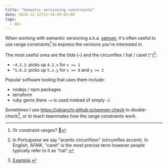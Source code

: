 ```yaml
---
title: "Semantic versioning constraints"
date: 2024-12-12T12:34:39-03:00
tags:
  - dev
---
```


When working with semantic versioning a.k.a. [semver](https://semver.org/), it's
often useful to use range constraints[^1] to express the versions you're
interested in.

The most useful ones are the tilde (`~`) and the circumflex / hat / caret
(`^`)[^2]:

- `~4.2.1`: picks up `4.2.x` for `x >= 1`
- `^5.0.2`: picks up `5.x.y` for `x >= 0` and `y >= 2`

Popular software tooling that uses them include:

- nodejs / npm packages
- terraform
- ruby gems (here `~>` is used instead of simply `~`)


Sometimes I use https://jubianchi.github.io/semver-check to double-check[^3], or
to teach teammates how the range constraints work.


[^1]: Or constraint ranges? 🤔
[^2]: In Portuguese we say "acento circunflexo" (circumflex accent). In English,
    AFAIK, "caret" is the most precise term however people typically refer to it
    as "hat".
[^3]: [Example](https://jubianchi.github.io/semver-check/#/~0.1.1/0.1.3).
